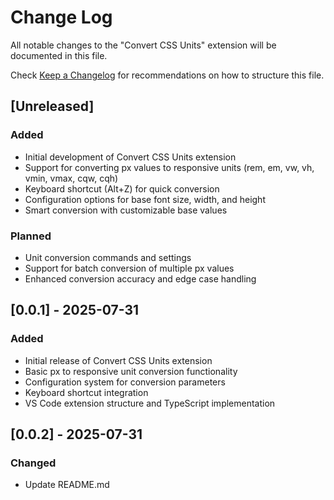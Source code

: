 # Change Log

All notable changes to the "Convert CSS Units" extension will be documented in this file.

Check [Keep a Changelog](http://keepachangelog.com/) for recommendations on how to structure this file.

## [Unreleased]

### Added

- Initial development of Convert CSS Units extension
- Support for converting px values to responsive units (rem, em, vw, vh, vmin, vmax, cqw, cqh)
- Keyboard shortcut (Alt+Z) for quick conversion
- Configuration options for base font size, width, and height
- Smart conversion with customizable base values

### Planned

- Unit conversion commands and settings
- Support for batch conversion of multiple px values
- Enhanced conversion accuracy and edge case handling

## [0.0.1] - 2025-07-31

### Added

- Initial release of Convert CSS Units extension
- Basic px to responsive unit conversion functionality
- Configuration system for conversion parameters
- Keyboard shortcut integration
- VS Code extension structure and TypeScript implementation

## [0.0.2] - 2025-07-31

### Changed

- Update README.md
